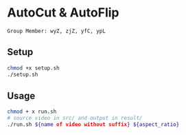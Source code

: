 # AutoCut & AutoFlip
```
Group Member: wyZ, zjZ, yfC, ypL
```
## Setup
```bash
chmod +x setup.sh
./setup.sh
```
## Usage
```bash
chmod + x run.sh
# source video in src/ and output in result/
./run.sh ${name of video without suffix} ${aspect_ratio} 
```

